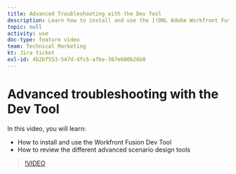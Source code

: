 ```yaml
---
title: Advanced Troubleshooting with the Dev Tool
description: Learn how to install and use the [!DNL Adobe Workfront Fusion Dev Tool], and review the different advanced scenario design tools it includes.
topic: null
activity: use
doc-type: feature video
team: Technical Marketing
kt: Jira ticket
exl-id: 4b2bf553-547d-4fc5-afbe-367e680b26b8
---
```

# Advanced troubleshooting with the Dev Tool

In this video, you will learn:

* How to install and use the Workfront Fusion Dev Tool
* How to review the different advanced scenario design tools

>[!VIDEO](https://video.tv.adobe.com/v/335302/?quality=12)
